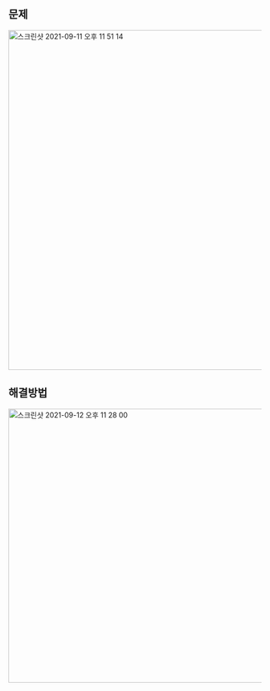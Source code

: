 ## 문제
<img width="676" alt="스크린샷 2021-09-11 오후 11 51 14" src="https://user-images.githubusercontent.com/65120581/132991428-262e64c7-8059-4e13-a5ca-8536c4ef0bd3.png">

## 해결방법

<img width="545" alt="스크린샷 2021-09-12 오후 11 28 00" src="https://user-images.githubusercontent.com/65120581/132991542-d1339fa6-fcd4-4423-b953-7570da4784d6.png">

